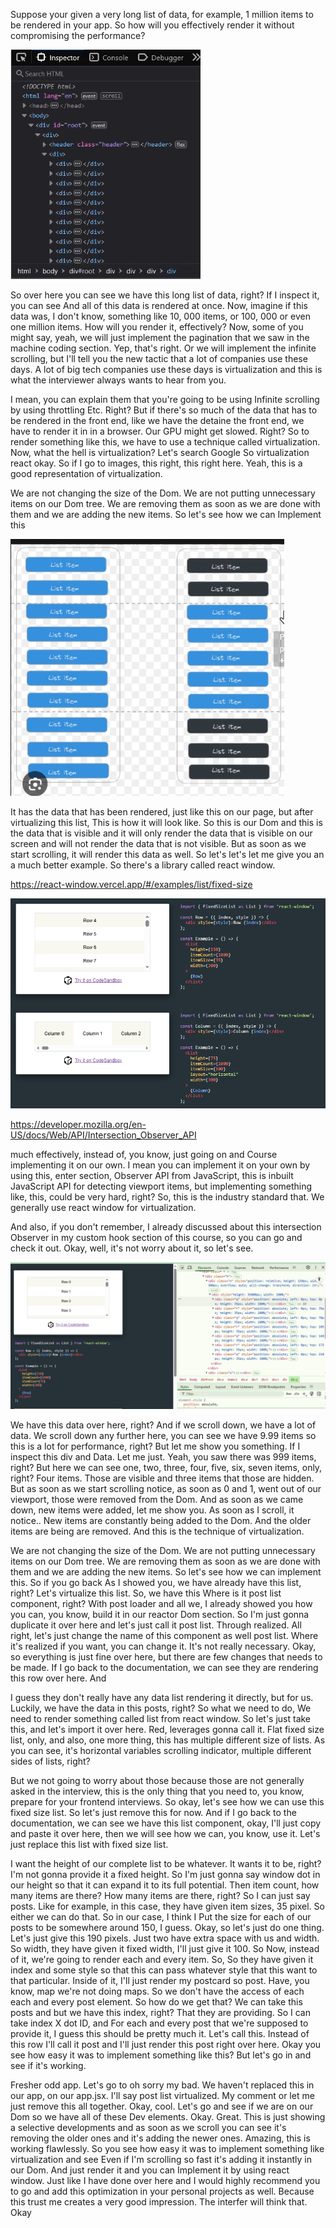 Suppose your given a very long list of data, for example, 1 million items to be rendered in your app. So how will you effectively render it without compromising the performance? 

![alt text](image-1.png)

So over here you can see we have this long list of data, right? If I inspect it, you can see And all of this data is rendered at once. Now, imagine if this data was, I don't know, something like 10, 000 items, or 100, 000 or even one million items. How will you render it, effectively? Now, some of you might say, yeah, we will just implement the pagination that we saw in the machine coding section. Yep, that's right. Or we will implement the infinite scrolling, but I'll tell you the new tactic that a lot of companies use these days. A lot of big tech companies use these days is virtualization and this is what the interviewer always wants to hear from you.

I mean, you can explain them that you're going to be using Infinite scrolling by using throttling Etc. Right? But if there's so much of the data that has to be rendered in the front end, like we have the detaine the front end, we have to render it in in a browser. Our GPU might get slowed. Right? So to render something like this, we have to use a technique called virtualization. Now, what the hell is virtualization? Let's search Google So virtualization react okay. So if I go to images, this right, this right here. Yeah, this is a good representation of virtualization.

We are not changing the size of the Dom. We are not putting unnecessary items on our Dom tree. We are removing them as soon as we are done with them and we are adding the new items. So let's see how we can Implement this

![alt text](image.png)

It has the data that has been rendered, just like this on our page, but after virtualizing this list, This is how it will look like. So this is our Dom and this is the data that is visible and it will only render the data that is visible on our screen and will not render the data that is not visible. But as soon as we start scrolling, it will render this data as well. So let's let's let me give you an a much better example. So there's a library called react window.

https://react-window.vercel.app/#/examples/list/fixed-size

![alt text](image-2.png)

https://developer.mozilla.org/en-US/docs/Web/API/Intersection_Observer_API

much effectively, instead of, you know, just going on and Course implementing it on our own. I mean you can implement it on your own by using this, enter section, Observer API from JavaScript, this is inbuilt JavaScript API for detecting viewport items, but implementing something like, this, could be very hard, right? So, this is the industry standard that. We generally use react window for virtualization.

And also, if you don't remember, I already discussed about this intersection Observer in my custom hook section of this course, so you can go and check it out. Okay, well, it's not worry about it, so let's see. 

![alt text](image-3.png)

We have this data over here, right? And if we scroll down, we have a lot of data. We scroll down any further here, you can see we have 9.99 items so this is a lot for performance, right? But let me show you something. If I inspect this div and Data. Let me just. Yeah, you saw there was 999 items, right? 
But here we can see one, two, three, four, five, six, seven items, only, right? Four items. Those are visible and three items that those are hidden. But as soon as we start scrolling notice, as soon as 0 and 1, went out of our viewport, those were removed from the Dom. And as soon as we came down, new items were added, let me show you. As soon as I scroll, it notice.. New items are constantly being added to the Dom. And the older items are being are removed. And this is the technique of virtualization. 

We are not changing the size of the Dom. We are not putting unnecessary items on our Dom tree. We are removing them as soon as we are done with them and we are adding the new items. So let's see how we can implement this. So if you go back As I showed you, we have already have this list, right? Let's virtualize this list. So, we have this Where is it post list component, right? With post loader and all we, I already showed you how you can, you know, build it in our reactor Dom section. So I'm just gonna duplicate it over here and let's just call it post list. Through realized. All right, let's just change the name of this component as well post list. Where it's realized if you want, you can change it. It's not really necessary. Okay, so everything is just fine over here, but there are few changes that needs to be made. If I go back to the documentation, we can see they are rendering this row over here. And

I guess they don't really have any data list rendering it directly, but for us. Luckily, we have the data in this posts, right? So what we need to do, We need to render something called list from react window. So let's just take this, and let's import it over here. Red, leverages gonna call it. Flat fixed size list, only, and also, one more thing, this has multiple different size of lists. As you can see, it's horizontal variables scrolling indicator, multiple different sides of lists, right?

But we not going to worry about those because those are not generally asked in the interview, this is the only thing that you need to, you know, prepare for your frontend interviews. So okay, let's see how we can use this fixed size list. So let's just remove this for now. And if I go back to the documentation, we can see we have this list component, okay, I'll just copy and paste it over here, then we will see how we can, you know, use it. Let's just replace this list with fixed size list.

I want the height of our complete list to be whatever. It wants it to be, right? I'm not gonna provide it a fixed height. So I'm just gonna say window dot in our height so that it can expand it to its full potential. Then item count, how many items are there? How many items are there, right? So I can just say posts. Like for example, in this case, they have given item sizes, 35 pixel. So either we can do that. So in our case, I think I Put the size for each of our posts to be somewhere around 150, I guess. Okay, so let's just do one thing. Let's just give this 190 pixels. Just two have extra space with us and width. So width, they have given it fixed width, I'll just give it 100. So Now, instead of it, we're going to render each and every item. So, So they have given it index and some style so that this can pass whatever style that this want to that particular. Inside of it, I'll just render my postcard so post. Have, you know, map we're not doing maps. So we don't have the access of each each and every post element. So how do we get that? We can take this posts and but we have this index, right? That they are providing. So I can take index X dot ID, and For each and every post that we're supposed to provide it, I guess this should be pretty much it. Let's call this. Instead of this row I'll call it post and I'll just render this post right over here. Okay you see how easy it was to implement something like this? But let's go in and see if it's working. 


Fresher odd app. Let's go to oh sorry my bad. We haven't replaced this in our app, on our app.jsx. I'll say post list virtualized. My comment or let me just remove this all together. Okay, cool. Let's go and see if we are on our Dom so we have all of these Dev elements. Okay. Great. This is just showing a selective developments and as soon as we scroll you can see it's removing the older ones and it's adding the newer ones. Amazing, this is working flawlessly. So you see how easy it was to implement something like virtualization and see Even if I'm scrolling so fast it's adding it instantly in our Dom. And just render it and you can Implement it by using react window. Just like I have done over here and I would highly recommend you to go and add this optimization in your personal projects as well. Because this trust me creates a very good impression. The interfer will think that. Okay